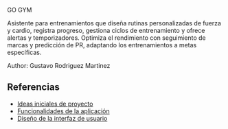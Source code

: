 GO GYM

Asistente para entrenamientos que diseña rutinas personalizadas de fuerza y cardio, registra progreso, gestiona ciclos de entrenamiento y ofrece alertas y temporizadores. Optimiza el rendimiento con seguimiento de marcas y predicción de PR, adaptando los entrenamientos a metas específicas.

Author: Gustavo Rodriguez Martinez

## Referencias

- [Ideas iniciales de proyecto](docs/ideas.md)
- [Funcionalidades de la aplicación](docs/funcionalidades.md)
- [Diseño de la interfaz de usuario](docs/fotos.md)
